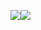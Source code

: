 ![](https://typora-images-1302473945.cos.ap-chengdu.myqcloud.com/images/202307201346670.png)![](https://typora-images-1302473945.cos.ap-chengdu.myqcloud.com/images/202307201345152.png)